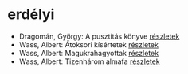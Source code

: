# erdélyi

- Dragomán, György: A pusztítás könyve [részletek](_details/Dragom%C3%A1n%2C%20Gy%C3%B6rgy.md#id_1192)
- Wass, Albert: Átoksori kísértetek [részletek](_details/Wass%2C%20Albert.md#id_205)
- Wass, Albert: Magukrahagyottak [részletek](_details/Wass%2C%20Albert.md#id_203)
- Wass, Albert: Tizenhárom almafa [részletek](_details/Wass%2C%20Albert.md#id_216)
